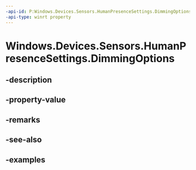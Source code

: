 ```yaml
---
-api-id: P:Windows.Devices.Sensors.HumanPresenceSettings.DimmingOptions
-api-type: winrt property
---
```


# Windows.Devices.Sensors.HumanPresenceSettings.DimmingOptions

<!--
public Windows.Devices.Sensors.AdaptiveDimmingOptions DimmingOptions { get; }
-->


## -description

## -property-value

## -remarks

## -see-also

## -examples


